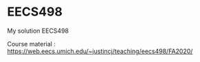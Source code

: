 # EECS498
My solution EECS498

Course material : https://web.eecs.umich.edu/~justincj/teaching/eecs498/FA2020/
